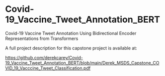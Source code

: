 # Covid-19_Vaccine_Tweet_Annotation_BERT
 Covid-19 Vaccine Tweet Annotation  Using Bidirectional Encoder Representations from Transformers
 
 A full project description for this capstone project is available at:
 
 https://github.com/derekcarey/Covid-19_Vaccine_Tweet_Annotation_BERT/blob/main/Derek_MSDS_Capstone_COVID_19_Vacccine_Tweet_Classification.pdf
 
 
